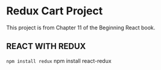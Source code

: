 # Redux Cart Project

This project is from Chapter 11 of the Beginning React book. 

## REACT WITH REDUX
` npm install redux
` npm install react-redux
